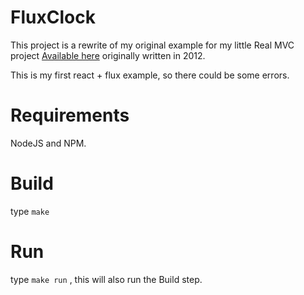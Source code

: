 FluxClock
=========

This project is a rewrite of my original example for my little Real MVC project
[Available here](https://github.com/kentaromiura/Kentarick/tree/master/example) originally written in 2012.

This is my first react + flux example, so there could be some errors.

Requirements
============

NodeJS and NPM.

Build
=====
type `make`

Run
===
type `make run` , this will also run the Build step.
